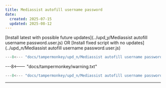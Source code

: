 ```yaml
---
title: Mediassist autofill username password
date:
  created: 2025-07-15
  updated: 2025-08-12
---
```


<!-- GENERATED FILE -->
[Install latest with possible future updates](../upd_y/Mediassist autofill username password.user.js)
OR
[Install fixed script with no updates](../upd_n/Mediassist autofill username password.user.js)
```js show_lines="1:10"
---8<--- "docs/tampermonkey/upd_n/Mediassist autofill username password.user.js::100"
```
<!-- more -->
---8<--- "docs/tampermonkey/warning.txt"
```js
---8<--- "docs/tampermonkey/upd_n/Mediassist autofill username password.user.js:1:"
```

------------
